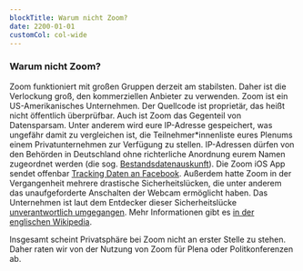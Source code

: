 ```yaml
---
blockTitle: Warum nicht Zoom?
date: 2200-01-01
customCol: col-wide
---
```

### Warum nicht Zoom?

Zoom funktioniert mit großen Gruppen derzeit am stabilsten. Daher ist die Verlockung groß, den kommerziellen Anbieter zu verwenden. Zoom ist ein US-Amerikanisches Unternehmen. Der Quellcode ist proprietär, das heißt nicht öffentlich überprüfbar. Auch ist Zoom das Gegenteil von Datensparsam. Unter anderem wird eure IP-Adresse gespeichert, was ungefähr damit zu vergleichen ist, die Teilnehmer\*innenliste eures Plenums einem Privatunternehmen zur Verfügung zu stellen. IP-Adressen dürfen von den Behörden in Deutschland ohne richterliche Anordnung eurem Namen zugeordnet werden (die sog. [Bestandsdatenauskunft](https://netzpolitik.org/2019/bestandsdatenauskunft-verfassungsschutz-fragt-750-000-namen-und-anschriften-ab/)). Die Zoom iOS App sendet offenbar [Tracking Daten an Facebook](https://www.vice.com/en_us/article/k7e599/zoom-ios-app-sends-data-to-facebook-even-if-you-dont-have-a-facebook-account). Außerdem hatte Zoom in der Vergangenheit mehrere drastische Sicherheitslücken, die unter anderem das unaufgeforderte Anschalten der Webcam ermöglicht haben. Das Unternehmen ist laut dem Entdecker dieser Sicherheitslücke [unverantwortlich umgegangen](https://medium.com/bugbountywriteup/zoom-zero-day-4-million-webcams-maybe-an-rce-just-get-them-to-visit-your-website-ac75c83f4ef5). Mehr Informationen gibt es [in der englischen Wikipedia](https://en.wikipedia.org/wiki/Zoom_Video_Communications#Criticism).

Insgesamt scheint Privatsphäre bei Zoom nicht an erster Stelle zu stehen. Daher raten wir von der Nutzung von Zoom für Plena oder Politkonferenzen ab.
